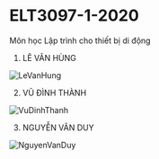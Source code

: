 # ELT3097-1-2020
Môn học Lập trình cho thiết bị di động

1. LÊ VĂN HÙNG

![LeVanHung](https://user-images.githubusercontent.com/65001663/94886283-daf79500-049c-11eb-9935-7aa351522b16.gif)

2. VŨ ĐÌNH THÀNH

![VuDinhThanh](https://user-images.githubusercontent.com/71000712/96092092-96381900-0ef4-11eb-8df0-882d78ad12fe.gif)


3. NGUYỄN VĂN DUY

![NguyenVanDuy](https://user-images.githubusercontent.com/65001663/94886288-e1860c80-049c-11eb-9da9-3b82d9df258c.gif)
